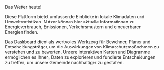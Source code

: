 Das Wetter heute! 

Diese Plattform bietet umfassende Einblicke in lokale Klimadaten und Umweltstatistiken. Nutzer können hier aktuelle Informationen zu Energieverbrauch, Emissionen, Verkehrsmustern und erneuerbaren Energien finden. 

Das Dashboard dient als wertvolles Werkzeug für Bewohner, Planer und Entscheidungsträger, um die Auswirkungen von Klimaschutzmaßnahmen zu verstehen und zu bewerten. Unsere interaktiven Karten und Diagramme ermöglichen es Ihnen, Daten zu explorieren und fundierte Entscheidungen zu treffen, um unsere Gemeinde nachhaltiger zu gestalten.

